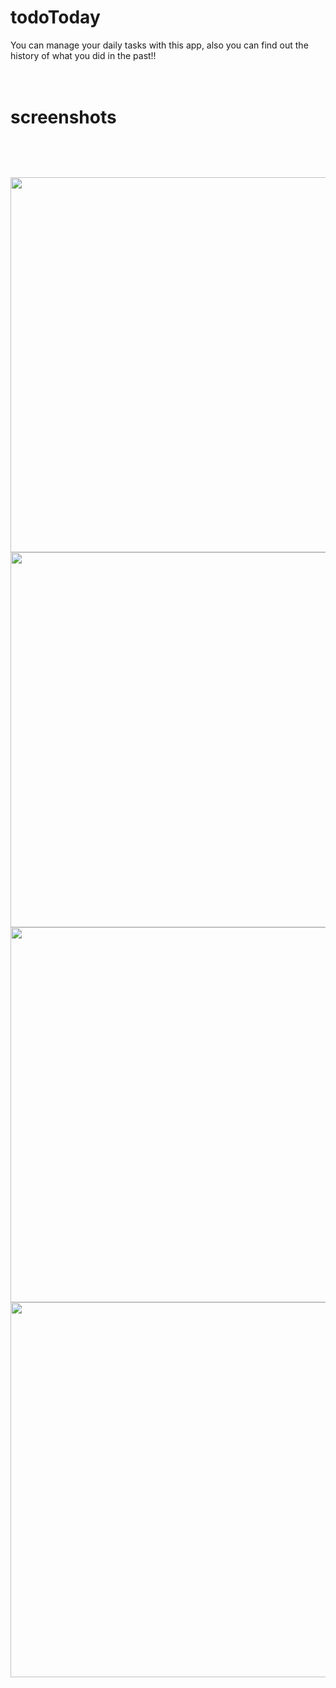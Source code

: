 # todoToday
You can manage your daily tasks with this app, also you can find out the history of what you did in the past!!
<br>
<br>
<br>
**<h1>screenshots<h1>**
<img src="https://user-images.githubusercontent.com/61364128/80863504-2c072100-8c92-11ea-89e5-ceb5f3d56c8b.png" height="600"/>
<img src="https://user-images.githubusercontent.com/61364128/80863506-2f9aa800-8c92-11ea-8b89-4dbe1f0dfd32.png" height="600"/>
  <br>
  <img src="https://user-images.githubusercontent.com/61364128/80863509-30cbd500-8c92-11ea-9417-e56efa26c070.png" height="600"/>
  <img src="https://user-images.githubusercontent.com/61364128/80863510-31646b80-8c92-11ea-8530-b66a825ccd33.png" height="600"/>
